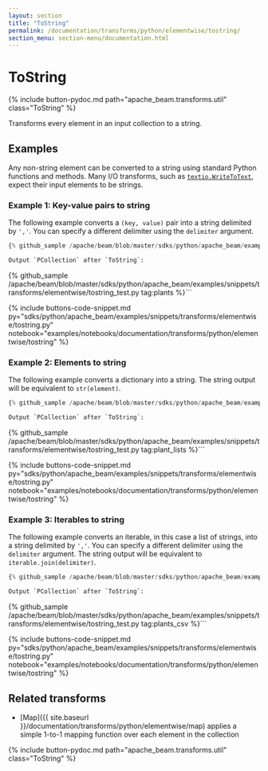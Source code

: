 ```yaml
---
layout: section
title: "ToString"
permalink: /documentation/transforms/python/elementwise/tostring/
section_menu: section-menu/documentation.html
---
```

<!--
Licensed under the Apache License, Version 2.0 (the "License");
you may not use this file except in compliance with the License.
You may obtain a copy of the License at

http://www.apache.org/licenses/LICENSE-2.0

Unless required by applicable law or agreed to in writing, software
distributed under the License is distributed on an "AS IS" BASIS,
WITHOUT WARRANTIES OR CONDITIONS OF ANY KIND, either express or implied.
See the License for the specific language governing permissions and
limitations under the License.
-->

# ToString

<script type="text/javascript">
localStorage.setItem('language', 'language-py')
</script>

{% include button-pydoc.md path="apache_beam.transforms.util" class="ToString" %}

Transforms every element in an input collection to a string.

## Examples

Any non-string element can be converted to a string using standard Python functions and methods.
Many I/O transforms, such as
[`textio.WriteToText`](https://beam.apache.org/releases/pydoc/current/apache_beam.io.textio.html#apache_beam.io.textio.WriteToText),
expect their input elements to be strings.

### Example 1: Key-value pairs to string

The following example converts a `(key, value)` pair into a string delimited by `','`.
You can specify a different delimiter using the `delimiter` argument.

```py
{% github_sample /apache/beam/blob/master/sdks/python/apache_beam/examples/snippets/transforms/elementwise/tostring.py tag:tostring_kvs %}```

Output `PCollection` after `ToString`:

```
{% github_sample /apache/beam/blob/master/sdks/python/apache_beam/examples/snippets/transforms/elementwise/tostring_test.py tag:plants %}```

{% include buttons-code-snippet.md
  py="sdks/python/apache_beam/examples/snippets/transforms/elementwise/tostring.py"
  notebook="examples/notebooks/documentation/transforms/python/elementwise/tostring"
%}

### Example 2: Elements to string

The following example converts a dictionary into a string.
The string output will be equivalent to `str(element)`.

```py
{% github_sample /apache/beam/blob/master/sdks/python/apache_beam/examples/snippets/transforms/elementwise/tostring.py tag:tostring_element %}```

Output `PCollection` after `ToString`:

```
{% github_sample /apache/beam/blob/master/sdks/python/apache_beam/examples/snippets/transforms/elementwise/tostring_test.py tag:plant_lists %}```

{% include buttons-code-snippet.md
  py="sdks/python/apache_beam/examples/snippets/transforms/elementwise/tostring.py"
  notebook="examples/notebooks/documentation/transforms/python/elementwise/tostring"
%}

### Example 3: Iterables to string

The following example converts an iterable, in this case a list of strings,
into a string delimited by `','`.
You can specify a different delimiter using the `delimiter` argument.
The string output will be equivalent to `iterable.join(delimiter)`.

```py
{% github_sample /apache/beam/blob/master/sdks/python/apache_beam/examples/snippets/transforms/elementwise/tostring.py tag:tostring_iterables %}```

Output `PCollection` after `ToString`:

```
{% github_sample /apache/beam/blob/master/sdks/python/apache_beam/examples/snippets/transforms/elementwise/tostring_test.py tag:plants_csv %}```

{% include buttons-code-snippet.md
  py="sdks/python/apache_beam/examples/snippets/transforms/elementwise/tostring.py"
  notebook="examples/notebooks/documentation/transforms/python/elementwise/tostring"
%}

## Related transforms

* [Map]({{ site.baseurl }}/documentation/transforms/python/elementwise/map) applies a simple 1-to-1 mapping function over each element in the collection

{% include button-pydoc.md path="apache_beam.transforms.util" class="ToString" %}
